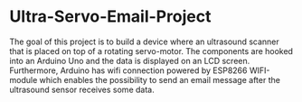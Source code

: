 # Ultra-Servo-Email-Project
The goal of this project is to build a device where an ultrasound scanner that is placed on top of a rotating servo-motor. The components are hooked into an Arduino Uno and the data is displayed on an LCD screen. Furthermore, Arduino has wifi connection powered by ESP8266 WIFI-module which enables the possibility to send an email message after the ultrasound sensor receives some data.
